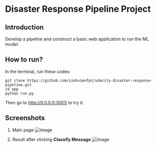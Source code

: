 # Disaster Response Pipeline Project

## Introduction 
Develop a pipeline and construct a basic web application to run the ML model.

## How to run?
In the terminal, run these codes: 
```Shell
git clone https://github.com/sinhvienfpt/udacity-disaster-response-pipeline.git
cd app 
python run.py
```
Then go to http://0.0.0.0:3001/ to try it.


## Screenshots
1. Main page
![image]()

3. Result after clicking **Classify Message**
![image]()